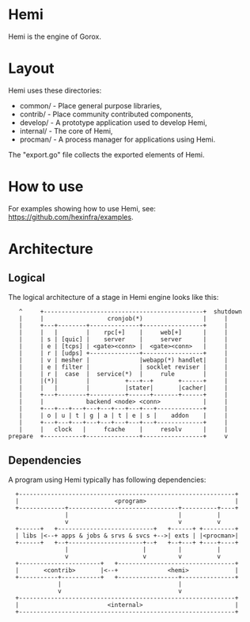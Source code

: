 Hemi
====

Hemi is the engine of Gorox.


Layout
======

Hemi uses these directories:

  * common/   - Place general purpose libraries,
  * contrib/  - Place community contributed components,
  * develop/  - A prototype application used to develop Hemi,
  * internal/ - The core of Hemi,
  * procman/  - A process manager for applications using Hemi.

The "export.go" file collects the exported elements of Hemi.


How to use
==========

For examples showing how to use Hemi, see: https://github.com/hexinfra/examples.


Architecture
============

Logical
-------

The logical architecture of a stage in Hemi engine looks like this:

```
   ^     +---------------------------------------------+  shutdown
   |     |                  cronjob(*)                 |     |
   |     +---+--------+--------------+-----------------+     |
   |     |   |        |    rpc[+]    |     web[+]      |     |
   |     | s | [quic] |    server    |     server      |     |
   |     | e | [tcps] | <gate><conn> |  <gate><conn>   |     |
   |     | r | [udps] +--------------+-----------------+     |
   |     | v | mesher |              |webapp(*) handlet|     |
   |     | e | filter |              | socklet reviser |     |
   |     | r |  case  |  service(*)  |     rule        |     |
   |     |(*)|        |          +---+--+       +------+     |
   |     |   |        |          |stater|       |cacher|     |
   |     +---+--------+----------+------+-------+------+     |
   |     |            backend <node> <conn>            |     |
   |     +---+---+---+---+---+---+---+---+-------------+     |
   |     | o | u | t | g | a | t | e | s |    addon    |     |
   |     +---+---+---+---+---+---+---+---+-------------+     |
   |     |   clock   |     fcache    |     resolv      |     |
prepare  +-----------+---------------+-----------------+     v

```

Dependencies
------------

A program using Hemi typically has following dependencies:

```
  +-------------------------------------------------------------+
  |                           <program>                         |
  +-------------+-------------------------------+----------+----+
                |                               |          |
                v                               v          v
  +------+   +---------------------------+   +------+ +---------+
  | libs |<--+ apps & jobs & srvs & svcs +-->| exts | |<procman>|
  +------+   +--+---------------------+--+   +--+---+ +----+----+
                |                     |         |          |
                v                     v         v          v
  +-----------------------+   +---------------------------------+
  |       <contrib>       |<--+              <hemi>             |
  +-----------+-----------+   +-----------------+---------------+
              |                                 |
              v                                 v
  +-------------------------------------------------------------+
  |                         <internal>                          |
  +-------------------------------------------------------------+
```
